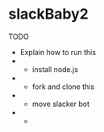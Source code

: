 # slackBaby2
TODO
- Explain how to run this
- - install node.js
- - fork and clone this
- - move slacker bot
- - 
